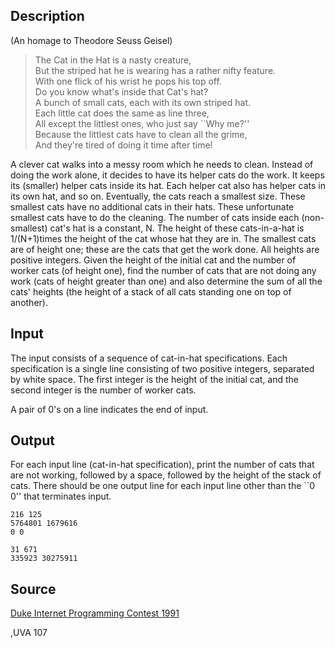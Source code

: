 <h2>Description</h2><p>(An homage to Theodore Seuss Geisel) 
</p><blockquote>The Cat in the Hat is a nasty creature,
<br>But the striped hat he is wearing has a rather nifty feature. 
<br>With one flick of his wrist he pops his top off. 
<br>Do you know what's inside that Cat's hat?
<br>A bunch of small cats, each with its own striped hat. 
<br>Each little cat does the same as line three,
<br>All except the littlest ones, who just say ``Why me?'' 
<br>Because the littlest cats have to clean all the grime,
<br>And they're tired of doing it time after time! </blockquote><p>
</p>A clever cat walks into a messy room which he needs to clean. Instead of doing the work alone, it decides to have its helper cats do the work. It keeps its (smaller) helper cats inside its hat. Each helper cat also has helper cats in its own hat, and so on. Eventually, the cats reach a smallest size. These smallest cats have no additional cats in their hats. These unfortunate smallest cats have to do the cleaning. 
The number of cats inside each (non-smallest) cat's hat is a constant, N. The height of these cats-in-a-hat is 1/(N+1)times the height of the cat whose hat they are in. 
The smallest cats are of height one; these are the cats that get the work done. All heights are positive integers. 
Given the height of the initial cat and the number of worker cats (of height one), find the number of cats that are not doing any work (cats of height greater than one) and also determine the sum of all the cats' heights (the height of a stack of all cats standing one on top of another). 
<h2>Input</h2><p>The input consists of a sequence of cat-in-hat specifications. Each specification is a single line consisting of two positive integers, separated by white space. The first integer is the height of the initial cat, and the second integer is the number of worker cats. 
</p>A pair of 0's on a line indicates the end of input. 
<h2>Output</h2><p>For each input line (cat-in-hat specification), print the number of cats that are not working, followed by a space, followed by the height of the stack of cats. There should be one output line for each input line other than the ``0 0'' that terminates input.</p><pre><code class="language-input1">216 125
5764801 1679616
0 0
</code></pre><pre><code class="language-output1">31 671
335923 30275911
</code></pre><h2>Source</h2><a href="searchproblem?field=source&amp;key=Duke+Internet+Programming+Contest+1991">Duke Internet Programming Contest 1991</a><p>,UVA 107</p>